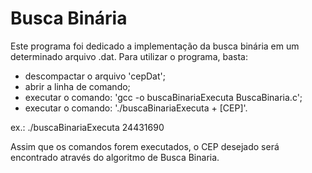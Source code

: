 # Busca Binária
Este programa foi dedicado a implementação da busca binária em um determinado arquivo .dat.
Para utilizar o programa, basta:
- descompactar o arquivo 'cepDat'; 
- abrir a linha de comando;
- executar o comando: 'gcc -o buscaBinariaExecuta BuscaBinaria.c';
- executar o comando: './buscaBinariaExecuta + [CEP]'.

ex.: ./buscaBinariaExecuta 24431690

Assim que os comandos forem executados, o CEP desejado será encontrado através do algoritmo de Busca Binaria.